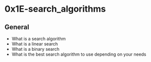 # 0x1E-search_algorithms

## General

- What is a search algorithm
- What is a linear search
- What is a binary search
- What is the best search algorithm to use depending on your needs
